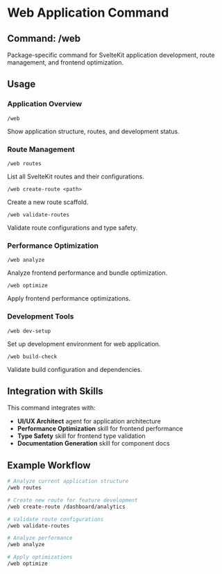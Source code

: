 # Web Application Command

## Command: /web

Package-specific command for SvelteKit application development, route management, and frontend optimization.

## Usage

### Application Overview
```
/web
```
Show application structure, routes, and development status.

### Route Management
```
/web routes
```
List all SvelteKit routes and their configurations.

```
/web create-route <path>
```
Create a new route scaffold.

```
/web validate-routes
```
Validate route configurations and type safety.

### Performance Optimization
```
/web analyze
```
Analyze frontend performance and bundle optimization.

```
/web optimize
```
Apply frontend performance optimizations.

### Development Tools
```
/web dev-setup
```
Set up development environment for web application.

```
/web build-check
```
Validate build configuration and dependencies.

## Integration with Skills

This command integrates with:
- **UI/UX Architect** agent for application architecture
- **Performance Optimization** skill for frontend performance
- **Type Safety** skill for frontend type validation
- **Documentation Generation** skill for component docs

## Example Workflow

```bash
# Analyze current application structure
/web routes

# Create new route for feature development
/web create-route /dashboard/analytics

# Validate route configurations
/web validate-routes

# Analyze performance
/web analyze

# Apply optimizations
/web optimize
```